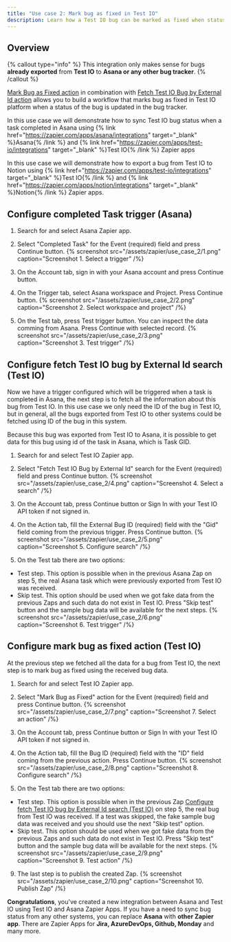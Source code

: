```yaml
---
title: "Use case 2: Mark bug as fixed in Test IO"
description: Learn how a Test IO bug can be marked as fixed when status is updated.
---
```


## Overview

{% callout type="info" %}
This integration only makes sense for bugs **already exported** from **Test IO** to **Asana or any other bug tracker**.
{% /callout %}

[Mark Bug as Fixed action](/docs/zapier/actions#mark-bug-as-fixed) in combination with [Fetch Test IO Bug by External Id action](/docs/zapier/actions#fetch-test-io-bug-by-external-id) allows you to build a workflow that marks bug as fixed in Test IO platform when a status of the bug is updated in the bug tracker.

In this use case we will demonstrate how to sync Test IO bug status when a task completed in Asana using {% link href="https://zapier.com/apps/asana/integrations" target="_blank" %}Asana{% /link %} and {% link href="https://zapier.com/apps/test-io/integrations" target="_blank" %}Test IO{% /link %} Zapier apps

In this use case we will demonstrate how to export a bug from Test IO to Notion using {% link href="https://zapier.com/apps/test-io/integrations" target="_blank" %}Test IO{% /link %}
and {% link href="https://zapier.com/apps/notion/integrations" target="_blank" %}Notion{% /link %} Zapier apps.

## Configure completed Task trigger (Asana)

1. Search for and select Asana Zapier app.
2. Select "Completed Task" for the Event (required) field and press Continue button.
   {% screenshot src="/assets/zapier/use_case_2/1.png" caption="Screenshot 1. Select a trigger" /%}

3. On the Account tab, sign in with your Asana account and press Continue button.
4. On the Trigger tab, select Asana workspace and Project. Press Continue button.
   {% screenshot src="/assets/zapier/use_case_2/2.png" caption="Screenshot 2. Select workspace and project" /%}

5. On the Test tab, press Test trigger button. You can inspect the data comming from Asana. Press Continue with selected record.
   {% screenshot src="/assets/zapier/use_case_2/3.png" caption="Screenshot 3. Test trigger" /%}

## Configure fetch Test IO bug by External Id search (Test IO)

Now we have a trigger configured which will be triggered when a task is completed in Asana, the next step is to fetch all the information about this bug from Test IO. In this use case we only need the ID of the bug in Test IO, but in general, all the bugs exported from Test IO to other systems could be fetched using ID of the bug in this system.

Because this bug was exported from Test IO to Asana, it is possible to get data for this bug using id of the task in Asana, which is Task GID.

1. Search for and select Test IO Zapier app.
2. Select "Fetch Test IO Bug by External Id" search for the Event (required) field and press Continue button.
   {% screenshot src="/assets/zapier/use_case_2/4.png" caption="Screenshot 4. Select a search" /%}

3. On the Account tab, press Continue button or Sign In with your Test IO API token if not signed in.
4. On the Action tab, fill the External Bug ID (required) field with the "Gid" field coming from the previous trigger. Press Continue button.
   {% screenshot src="/assets/zapier/use_case_2/5.png" caption="Screenshot 5. Configure search" /%}

5. On the Test tab there are two options:

- Test step. This option is possible when in the previous Asana Zap on step 5, the real Asana task which were previously exported from Test IO was received.
- Skip test. This option should be used when we got fake data from the previous Zaps and such data do not exist in Test IO. Press "Skip test" button and the sample bug data will be available for the next steps.
  {% screenshot src="/assets/zapier/use_case_2/6.png" caption="Screenshot 6. Test trigger" /%}

## Configure mark bug as fixed action (Test IO)

At the previous step we fetched all the data for a bug from Test IO, the next step is to mark bug as fixed using the received bug data.

1. Search for and select Test IO Zapier app.
2. Select "Mark Bug as Fixed" action for the Event (required) field and press Continue button.
   {% screenshot src="/assets/zapier/use_case_2/7.png" caption="Screenshot 7. Select an action" /%}

3. On the Account tab, press Continue button or Sign In with your Test IO API token if not signed in.
4. On the Action tab, fill the Bug ID (required) field with the "ID" field coming from the previous action. Press Continue button.
   {% screenshot src="/assets/zapier/use_case_2/8.png" caption="Screenshot 8. Configure search" /%}

5. On the Test tab there are two options:

- Test step. This option is possible when in the previous Zap [Configure fetch Test IO bug by External Id search (Test IO)]() on step 5, the real bug from Test IO was received. If a test was skipped, the fake sample bug data was received and you should use the next "Skip test" option.
- Skip test. This option should be used when we got fake data from the previous Zaps and such data do not exist in Test IO. Press "Skip test" button and the sample bug data will be available for the next steps.
  {% screenshot src="/assets/zapier/use_case_2/9.png" caption="Screenshot 9. Test action" /%}

9. The last step is to publish the created Zap.
   {% screenshot src="/assets/zapier/use_case_2/10.png" caption="Screenshot 10. Publish Zap" /%}

**Congratulations**, you've created a new integration between Asana and Test IO using Test IO and Asana Zapier Apps.
If you have a need to sync bug status from any other systems, you can replace **Asana** with **other Zapier app**. There are Zapier Apps for **Jira, AzureDevOps, Github, Monday** and many more.
